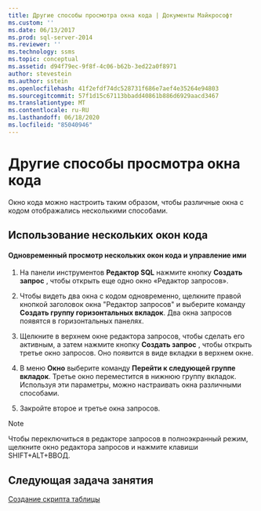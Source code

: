 ```yaml
---
title: Другие способы просмотра окна кода | Документы Майкрософт
ms.custom: ''
ms.date: 06/13/2017
ms.prod: sql-server-2014
ms.reviewer: ''
ms.technology: ssms
ms.topic: conceptual
ms.assetid: d94f79ec-9f8f-4c06-b62b-3ed22a0f8971
author: stevestein
ms.author: sstein
ms.openlocfilehash: 41f2efdf74dc528731f686e7aef4e35264e94803
ms.sourcegitcommit: 57f1d15c67113bbadd40861b886d6929aacd3467
ms.translationtype: MT
ms.contentlocale: ru-RU
ms.lasthandoff: 06/18/2020
ms.locfileid: "85040946"
---
```

# <a name="other-ways-of-viewing-the-code-window"></a>Другие способы просмотра окна кода
  Окно кода можно настроить таким образом, чтобы различные окна с кодом отображались несколькими способами.  
  
## <a name="using-multiple-code-windows"></a>Использование нескольких окон кода  
  
#### <a name="to-view-and-manipulate-multiple-code-windows-at-once"></a>Одновременный просмотр нескольких окон кода и управление ими  
  
1.  На панели инструментов **Редактор SQL** нажмите кнопку **Создать запрос** , чтобы открыть еще одно окно «Редактор запросов».  
  
2.  Чтобы видеть два окна с кодом одновременно, щелкните правой кнопкой заголовок окна "Редактор запросов" и выберите команду **Создать группу горизонтальных вкладок**. Два окна запросов появятся в горизонтальных панелях.  
  
3.  Щелкните в верхнем окне редактора запросов, чтобы сделать его активным, а затем нажмите кнопку **Создать запрос** , чтобы открыть третье окно запросов. Оно появится в виде вкладки в верхнем окне.  
  
4.  В меню **Окно** выберите команду **Перейти к следующей группе вкладок**. Третье окно переместится в нижнюю группу вкладок. Используя эти параметры, можно настраивать окна различными способами.  
  
5.  Закройте второе и третье окна запросов.  
  
> [!NOTE]  
>  Чтобы переключиться в редакторе запросов в полноэкранный режим, щелкните окно редактора запросов и нажмите клавиши SHIFT+ALT+ВВОД.  
  
## <a name="next-task-in-lesson"></a>Следующая задача занятия  
 [Создание скрипта таблицы](lesson-2-6-script-a-table.md)  
  
  
